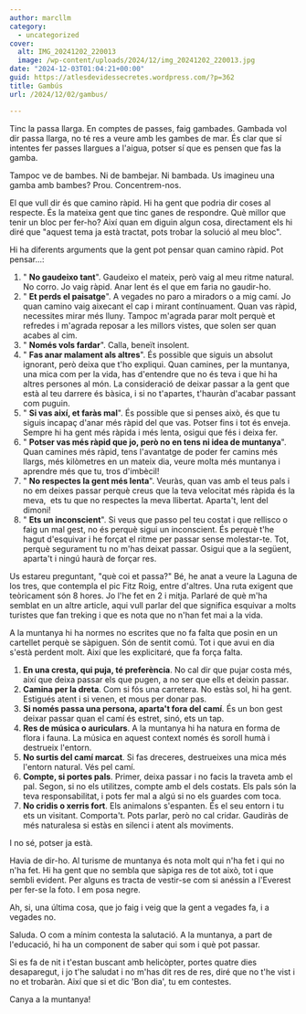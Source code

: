 ```yaml
---
author: marcllm
category:
  - uncategorized
cover:
  alt: IMG_20241202_220013
  image: /wp-content/uploads/2024/12/img_20241202_220013.jpg
date: "2024-12-03T01:04:21+00:00"
guid: https://atlesdevidessecretes.wordpress.com/?p=362
title: Gambús
url: /2024/12/02/gambus/

---
```

Tinc la passa llarga. En comptes de passes, faig gambades. Gambada vol dir passa llarga, no té res a veure amb les gambes de mar. És clar que sí intentes fer passes llargues a l'aigua, potser sí que es pensen que fas la gamba.

Tampoc ve de bambes. Ni de bambejar. Ni bambada. Us imagineu una gamba amb bambes? Prou. Concentrem-nos.

El que vull dir és que camino ràpid. Hi ha gent que podria dir coses al respecte. És la mateixa gent que tinc ganes de respondre. Què millor que tenir un bloc per fer-ho? Així quan em diguin algun cosa, directament els hi diré que "aquest tema ja està tractat, pots trobar la solució al meu bloc".

Hi ha diferents arguments que la gent pot pensar quan camino ràpid. Pot pensar...:

1. " **No gaudeixo tant**". Gaudeixo el mateix, però vaig al meu ritme natural. No corro. Jo vaig ràpid. Anar lent és el que em faria no gaudir-ho.
1. " **Et perds el paisatge**". A vegades no paro a miradors o a mig camí. Jo quan camino vaig aixecant el cap i mirant contínuament. Quan vas ràpid, necessites mirar més lluny. Tampoc m'agrada parar molt perquè et refredes i m'agrada reposar a les millors vistes, que solen ser quan acabes al cim.
1. " **Només vols fardar**". Calla, beneït insolent.
1. " **Fas anar malament als altres**". És possible que siguis un absolut ignorant, però deixa que t'ho expliqui. Quan camines, per la muntanya, una mica com per la vida, has d'entendre que no és teva i que hi ha altres persones al món. La consideració de deixar passar a la gent que està al teu darrere és bàsica, i si no t'apartes, t'hauràn d'acabar passant com puguin.
1. " **Si vas així, et faràs mal**". És possible que si penses això, és que tu siguis incapaç d'anar més ràpid del que vas. Potser fins i tot és enveja. Sempre hi ha gent més ràpida i més lenta, osigui que fés i deixa fer.
1. " **Potser vas més ràpid que jo, però no en tens ni idea de muntanya**". Quan camines més ràpid, tens l'avantatge de poder fer camins més llargs, més kilòmetres en un mateix dia, veure molta més muntanya i aprendre més que tu, tros d'imbècil!
1. " **No respectes la gent més lenta**". Veuràs, quan vas amb el teus pals i no em deixes passar perquè creus que la teva velocitat més ràpida és la meva,  ets tu que no respectes la meva llibertat. Aparta't, lent del dimoni!
1. " **Ets un inconscient**". Si veus que passo pel teu costat i que rellisco o faig un mal gest, no és perquè sigui un inconscient. És perquè t'he hagut d'esquivar i he forçat el ritme per passar sense molestar-te. Tot, perquè segurament tu no m'has deixat passar. Osigui que a la següent, aparta't i ningú haurà de forçar res.

Us estareu preguntant, "què coi et passa?" Bé, he anat a veure la Laguna de los tres, que contempla el pic Fitz Roig, entre d'altres. Una ruta exigent que teòricament són 8 hores. Jo l'he fet en 2 i mitja. Parlaré de què m'ha semblat en un altre article, aqui vull parlar del que significa esquivar a molts turistes que fan treking i que es nota que no n'han fet mai a la vida.

A la muntanya hi ha normes no escrites que no fa falta que posin en un cartellet perquè se sàpiguen. Són de sentit comú. Tot i que avui en dia s'està perdent molt. Així que les explicitaré, que fa força falta.

1. **En una cresta, qui puja, té preferència**. No cal dir que pujar costa més, així que deixa passar els que pugen, a no ser que ells et deixin passar.
1. **Camina per la dreta**. Com si fós una carretera. No estàs sol, hi ha gent. Estigués atent i si venen, et mous per donar pas.
1. **Si només passa una persona, aparta't fora del camí**. És un bon gest deixar passar quan el camí és estret, sinó, ets un tap.
1. **Res de música o auriculars**. A la muntanya hi ha natura en forma de flora i fauna. La música en aquest context només és soroll humà i destrueix l'entorn.
1. **No surtis del camí marcat**. Si fas dreceres, destrueixes una mica més l'entorn natural. Vés pel camí.
1. **Compte, si portes pals**. Primer, deixa passar i no facis la traveta amb el pal. Segon, si no els utilitzes, compte amb el dels costats. Els pals són la teva responsabilitat, i pots fer mal a algú si no els guardes com toca.
1. **No cridis o xerris fort**. Els animalons s'espanten. És el seu entorn i tu ets un visitant. Comporta't. Pots parlar, però no cal cridar. Gaudiràs de més naturalesa si estàs en silenci i atent als moviments.

I no sé, potser ja està.

Havia de dir-ho. Al turisme de muntanya és nota molt qui n'ha fet i qui no n'ha fet. Hi ha gent que no sembla que sàpiga res de tot això, tot i que sembli evident. Per alguns es tracta de vestir-se com si anéssin a l'Everest per fer-se la foto. I em posa negre.

Ah, si, una última cosa, que jo faig i veig que la gent a vegades fa, i a vegades no.

Saluda. O com a mínim contesta la salutació. A la muntanya, a part de l'educació, hi ha un component de saber qui som i què pot passar.

Si es fa de nit i t'estan buscant amb helicòpter, portes quatre dies desaparegut, i jo t'he saludat i no m'has dit res de res, diré que no t'he vist i no et trobaràn. Així que si et dic 'Bon dia', tu em contestes.

Canya a la muntanya!
